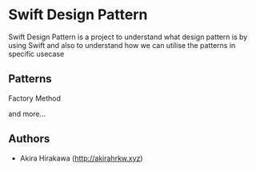 # Swift Design Pattern
Swift Design Pattern is a project to understand what design pattern is by using Swift
and also to understand how we can utilise the patterns in specific usecase

## Patterns
Factory Method

and more...

## Authors
* Akira Hirakawa (http://akirahrkw.xyz)
